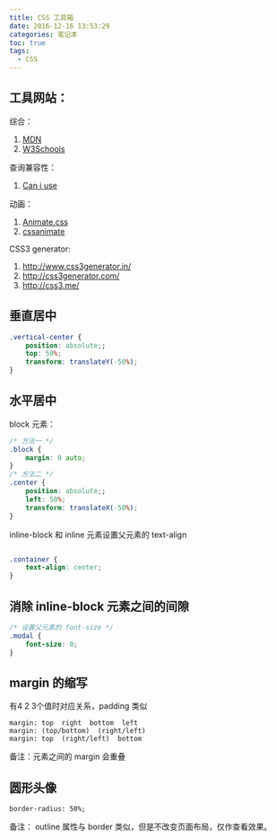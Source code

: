 ```yaml
---
title: CSS 工具箱
date: 2016-12-16 13:53:29
categories: 笔记本
toc: true
tags:
  - CSS
---
```


## 工具网站：
综合：
1. [MDN](https://developer.mozilla.org/zh-CN/)
2. [W3Schools](http://www.w3schools.com/)

查询兼容性：
1. [Can i use](http://caniuse.com/)

动画：
1. [Animate.css](https://daneden.github.io/animate.css/)
2. [cssanimate](http://cssanimate.com/)

CSS3 generator:
1. http://www.css3generator.in/
2. http://css3generator.com/
3. http://css3.me/


## 垂直居中
```css
.vertical-center {
    position: absolute;;
    top: 50%;
    transform: translateY(-50%);
}
```

## 水平居中

block 元素：
```css
/* 方法一 */
.block {
    margin: 0 auto;
}
/* 方法二 */
.center {
    position: absolute;;
    left: 50%;
    transform: translateX(-50%);
}

```

inline-block 和 inline 元素设置父元素的 text-align
```css

.container {
    text-align: center;
}

```

## 消除 inline-block 元素之间的间隙
```css
/* 设置父元素的 font-size */
.modal {
    font-size: 0;
}
```

## margin 的缩写
有4 2 3个值时对应关系，padding 类似
```
margin: top  right  bottom  left
margin: (top/bottom)  (right/left)
margin: top  (right/left)  bottom
```
备注：元素之间的 margin 会重叠

## 圆形头像
```
border-radius: 50%;
```
备注： outline 属性与 border 类似，但是不改变页面布局，仅作查看效果。
